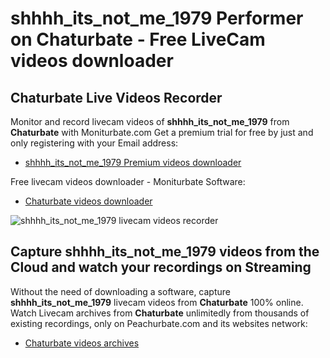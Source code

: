 # shhhh_its_not_me_1979 Performer on Chaturbate - Free LiveCam videos downloader

## Chaturbate Live Videos Recorder

Monitor and record livecam videos of **shhhh_its_not_me_1979** from **Chaturbate** with Moniturbate.com
Get a premium trial for free by just and only registering with your Email address:
* [shhhh_its_not_me_1979 Premium videos downloader](https://moniturbate.com/request-demo-licence-key.html)

Free livecam videos downloader - Moniturbate Software:
* [Chaturbate videos downloader](https://moniturbate.com/moniturbate-download-software.html)

![shhhh_its_not_me_1979 livecam videos recorder](https://peachurnet.com/templates/moniturbate-software.png)


## Capture shhhh_its_not_me_1979 videos from the Cloud and watch your recordings on Streaming

Without the need of downloading a software, capture **shhhh_its_not_me_1979** livecam videos from **Chaturbate** 100% online.
Watch Livecam archives from **Chaturbate** unlimitedly from thousands of existing recordings, only on Peachurbate.com and its websites network:
* [Chaturbate videos archives](https://peachurnet.com/)